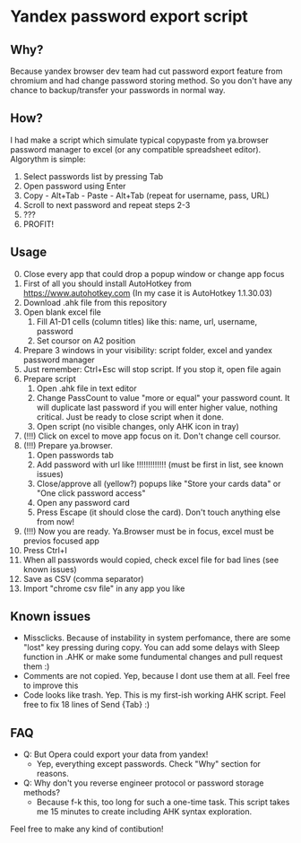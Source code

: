 # Yandex password export script
## Why?
Because yandex browser dev team had cut password export feature from chromium and had change password storing method. So you don't have any chance to backup/transfer your passwords in normal way.

## How? 
I had make a script which simulate typical copypaste from ya.browser password manager to excel (or any compatible spreadsheet editor). Algorythm is simple:  
1. Select passwords list by pressing Tab
2. Open password using Enter
3. Copy - Alt+Tab - Paste - Alt+Tab (repeat for username, pass, URL)
4. Scroll to next password and repeat steps 2-3
5. ???
6. PROFIT!

## Usage
0. Close every app that could drop a popup window or change app focus
1. First of all you should install AutoHotkey from https://www.autohotkey.com (In my case it is AutoHotkey 1.1.30.03)
2. Download .ahk file from this repository
3. Open blank excel file
   1. Fill A1-D1 cells (column titles) like this: name, url, username, password
   2. Set coursor on A2 position
4. Prepare 3 windows in your visibility: script folder, excel and yandex password manager
5. Just remember: Ctrl+Esc will stop script. If you stop it, open file again
6. Prepare script 
   1. Open .ahk file in text editor 
   2. Change PassCount to value "more or equal" your password count. It will duplicate last password if you will enter higher value, nothing critical. Just be ready to close script when it done.
   3. Open script (no visible changes, only AHK icon in tray)
7. (!!!) Click on excel to move app focus on it. Don't change cell coursor.
8. (!!!) Prepare ya.browser. 
   1. Open passwords tab
   2. Add password with url like !!!!!!!!!!!!! (must be first in list, see known issues)
   3. Close/approve all (yellow?) popups like "Store your cards data" or "One click password access"
   4. Open any password card
   5. Press Escape (it should close the card). Don't touch anything else from now!
9.  (!!!) Now you are ready. Ya.Browser must be in focus, excel must be previos focused app
10. Press Ctrl+I 
11. When all passwords would copied, check excel file for bad lines (see known issues)
12. Save as CSV (comma separator)
13. Import "chrome csv file" in any app you like

## Known issues
* Missclicks. Because of instability in system perfomance, there are some "lost" key pressing during copy. You can add some delays with Sleep function in .AHK or make some fundumental changes and pull request them :)
* Comments are not copied. Yep, because I dont use them at all. Feel free to improve this
* Code looks like trash. Yep. This is my first-ish working AHK script. Feel free to fix 18 lines of Send {Tab} :)

## FAQ
* Q: But Opera could export your data from yandex! 
  * Yep, everything except passwords. Check "Why" section for reasons.
* Q: Why don't you reverse engineer protocol or password storage methods?
  * Because f-k this, too long for such a one-time task. This script takes me 15 minutes to create including AHK syntax exploration.

Feel free to make any kind of contibution! 